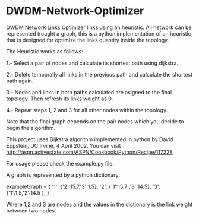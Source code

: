 DWDM-Network-Optimizer
======================

DWDM Network Links Optimizer links using an heuristic. 
All network can be represented trought a graph, this is a python implementation of an heuristic that is designed for optimize the links quantity inside the topology.

The Heuristic works as follows:

1.- Select a pair of nodes and calculate its shortest path using dijkstra.

2.- Delete temporally all links in the previous path and calculate the shortest path again.

3.- Nodes and links in both paths calculated are asigned to the final topology. Then refresh its links weight as 0. 

4.- Repeat steps 1, 2 and 3 for all other nodes within the topology.

Note that the final graph depends on the pair nodes which you decide to begin the algorithm.

This project uses Dijkstra algorithm implemented in python by David Eppstein, UC Irvine, 4 April 2002. You can visit http://aspn.activestate.com/ASPN/Cookbook/Python/Recipe/117228

For usage please check the example.py file.

A graph is represented by a python dictionary:

exampleGraph = { 
	'1': {'2':15.7,'3':1.5},
	'2': {'1':15.7 ,'3':14.5},
	'3': {'1':1.5,'2':14.5 },
}

Where 1,2 and 3 are nodes and the values in the dictionary is the link weight between two nodes.
